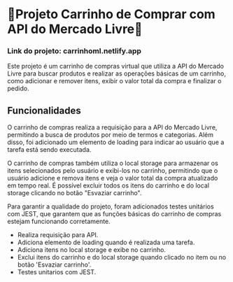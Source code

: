 # 🛒Projeto Carrinho de Comprar com API do Mercado Livre🛒
### Link do projeto: carrinhoml.netlify.app

Este projeto é um carrinho de compras virtual que utiliza a API do Mercado Livre para buscar produtos e realizar as operações básicas de um carrinho, como adicionar e remover itens, exibir o valor total da compra e finalizar o pedido.


## Funcionalidades

O carrinho de compras realiza a requisição para a API do Mercado Livre, permitindo a busca de produtos por meio de termos e categorias. Além disso, foi adicionado um elemento de loading para indicar ao usuário que a tarefa está sendo executada.

O carrinho de compras também utiliza o local storage para armazenar os itens selecionados pelo usuário e exibi-los no carrinho, permitindo que o usuário adicione e remova itens e veja o valor total da compra atualizado em tempo real. É possível excluir todos os itens do carrinho e do local storage clicando no botão "Esvaziar carrinho".

Para garantir a qualidade do projeto, foram adicionados testes unitários com JEST, que garantem que as funções básicas do carrinho de compras estejam funcionando corretamente.

* Realiza requisição para API.
* Adiciona elemento de loading quando é realizada uma tarefa.
* Adiciona itens no local storage e exibe no carrinho.
* Exclui itens do carrinho e do local storage quando clicado no item ou no botão 'Esvaziar carrinho'.
* Testes unitarios com JEST.



